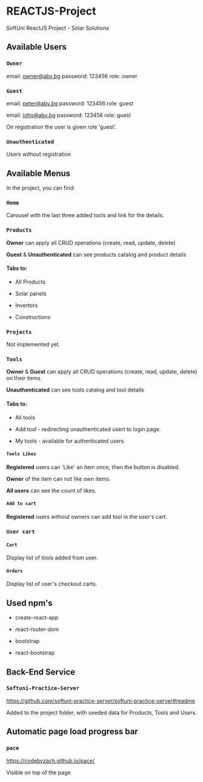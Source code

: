 # REACTJS-Project
SoftUni ReactJS Project - Solar Solutions

## Available Users

### `Owner`

email: owner@abv.bg
password: 123456
role: owner

### `Guest`

email: peter@abv.bg
password: 123456
role: guest

email: john@abv.bg
password: 123456
role: guest

On registration the user is given role 'guest'.

### `Unauthenticated`

Users without registration

## Available Menus

In the project, you can find:

### `Home`

Carousel with the last three added tools and link for the details.

### `Products`

**Owner** can apply all CRUD operations (create, read, update, delete)

**Guest** & **Unauthenticated** can see products catalog and product details

#### Tabs to:

* All Products  

* Solar panels  

* Invertors  

* Constructions  

### `Projects`

Not implemented yet.

### `Tools`

**Owner** & **Guest** can apply all CRUD operations (create, read, update, delete) on their items

**Unauthenticated** can see tools catalog and tool details

#### Tabs to:

* All tools  

* Add tool  - redirecting unauthenticated usert to login page.

* My tools  - available for authenticated users

#### `Tools Likes`

**Registered** users can 'Like' an item once, then the button is disabled.   

**Owner** of the item can not like own items.   

**All users** can see the count of likes.  

#### `Add to cart`

**Registered** users without owners can add tool in the user's cart.   

### `User cart`

#### `Cart`

Display list of tools added from user.

#### `Orders`

Display list of user's checkout carts.

## Used npm's

* create-react-app  

* react-router-dom  

* bootstrap  

* react-bootstrap  

##  Back-End Service

### `Softuni-Practice-Server`

https://github.com/softuni-practice-server/softuni-practice-server#readme

Added to the project folder, with seeded data for Products, Tools and Users.  


##  Automatic page load progress bar

### `pace`

https://codebyzach.github.io/pace/

Visible on top of the page
